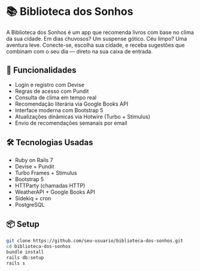 # 📚 Biblioteca dos Sonhos

A Biblioteca dos Sonhos é um app que recomenda livros com base no clima da sua cidade. Em dias chuvosos? Um suspense gótico. Céu limpo? Uma aventura leve. Conecte-se, escolha sua cidade, e receba sugestões que combinam com o seu dia — direto na sua caixa de entrada.

## 🚀 Funcionalidades

- Login e registro com Devise
- Regras de acesso com Pundit
- Consulta de clima em tempo real
- Recomendação literária via Google Books API
- Interface moderna com Bootstrap 5
- Atualizações dinâmicas via Hotwire (Turbo + Stimulus)
- Envio de recomendações semanais por email

## 🛠️ Tecnologias Usadas

- Ruby on Rails 7
- Devise + Pundit
- Turbo Frames + Stimulus
- Bootstrap 5
- HTTParty (chamadas HTTP)
- WeatherAPI + Google Books API
- Sidekiq + cron
- PostgreSQL

## 📦 Setup

```bash
git clone https://github.com/seu-usuario/biblioteca-dos-sonhos.git
cd biblioteca-dos-sonhos
bundle install
rails db:setup
rails s
